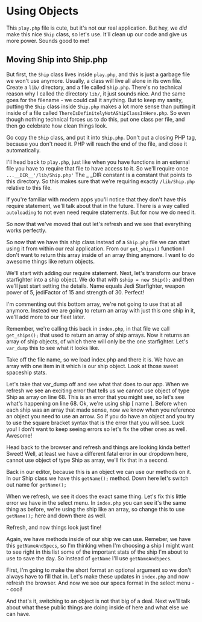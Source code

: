 # Using Objects

This `play.php` file is cute, but it's not our real application. But hey,
we *did* make this nice `Ship` class, so let's use. It'll clean up our code
and give us more power. Sounds good to me!

## Moving Ship into Ship.php

But first, the `Ship` class lives inside `play.php`, and this is just a garbage
file we won't use anymore. Usually, a class will live all alone in its own
file. Create a `lib/` directory, and a file called `Ship.php`. There's no
technical reason why I called the directory `lib/`, it just sounds nice. And
the same goes for the filename - we could call it anything. But to keep my
sanity, putting the `Ship` class inside `Ship.php` makes a lot more sense
than putting it inside of a file called `ThereIsDefinitelyNotAShipClassInHere.php`.
So even though nothing technical forces us to do this, put one class per file,
and then go celebrate how clean things look.

Go copy the `Ship` class, and put it into `Ship.php`. Don't put a closing
PHP tag, because you don't need it. PHP will reach the end of the file, and
close it automatically.

I'll head back to `play.php`, just like when you have functions in an external
file you have to require that file to have access to it. So we'll require once
`...__DIR__'/lib/Ship.php'` The _ _DIR constant is a constant that points to
this directory. So this makes sure that we're requiring exactly `/lib/Ship.php`
relative to this file.

If you're familiar with modern apps you'll notice that they don't have this 
require statement, we'll talk about that in the future. There is a way called
`autoloading` to not even need require statements. But for now we do need it.

So now that we've moved that out let's refresh and we see that everything
works perfectly.

So now that we have this ship class instead of a `Ship.php` file we can start
using it from within our real application. From our `get_ships()` function I 
don't want to return this array inside of an array thing anymore. I want to
do awesome things like return objects.

We'll start with adding our require statement. Next, let's transform our brave
starfighter into a ship object. We do that with `$ship = new Ship();` and then
we'll just start setting the details. Name equals Jedi Starfighter, weapon power
of 5, jediFactor of 15 and strength of 30. Perfect!

I'm commenting out this bottom array, we're not going to use that at all anymore.
Instead we are going to return an array with just this one ship in it, we'll add
more to our fleet later. 

Remember, we're calling this back in `index.php`, in that file we call `get_ships();`
that used to return an array of ship arrays. Now it returns an array of ship objects,
of which there will only be the one starfighter. Let's `var_dump` this to see what it
looks like.

Take off the file name, so we load index.php and there it is. We have an array with
one item in it which is our ship object. Look at those sweet spaceship stats. 

Let's take that var_dump off and see what that does to our app. When we refresh we see
an exciting error that tells us we cannot use object of type Ship as array on line 68.
This is an error that you might see, so let's see what's happening on line 68. Ok, we're
using ship [ name ]. Before when each ship was an array that made sense, now we know
when you reference an object you need to use an arrow. So if you do have an object and
you try to use the square bracket syntax that is the error that you will see. Luck you!
I don't want to keep seeing errors so let's fix the other ones as well. Awesome!

Head back to the browser and refresh and things are looking kinda better! Sweet!
Well, at least we have a different fatal error in our dropdown here, cannot use 
object of type Ship as array, we'll fix that in a second. 

Back in our editor, because this is an object we can use our methods on it. In our Ship
class we have this `getName();` method. Down here let's switch out name for `getName();`

When we refresh, we see it does the exact same thing. Let's fix this little error we have
in the select menu. In `index.php` you can see it's the same thing as before, we're using
the ship like an array, so change this to use `getName();` here and down there as well.

Refresh, and now things look just fine!

Again, we have methods inside of our ship we can use. Remeber, we have this 
`getNameAndSpecs`, so I'm thinking when I'm choosing a ship I might want to see right in
this list some of the important stats of the ship I'm about to use to save the day. So
instead of `getName` I'll use `getNameAndSpecs`. 

First, I'm going to make the short format an optional argument so we don't always have 
to fill that in. Let's make these updates in `index.php` and now refresh the browser.
And now we see our specs format in the select menu -- cool! 

And that's it, switching to an object is not that big of a deal. Next we'll talk about
what these public things are doing inside of here and what else we can have.
